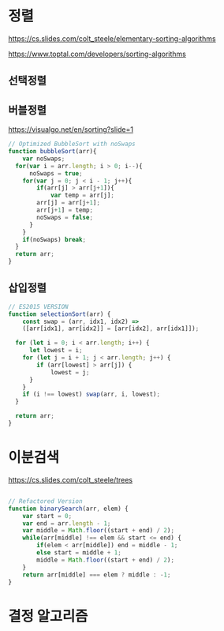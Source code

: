 # 정렬

https://cs.slides.com/colt_steele/elementary-sorting-algorithms

https://www.toptal.com/developers/sorting-algorithms

## 선택정렬

## 버블정렬

https://visualgo.net/en/sorting?slide=1

```JavaScript
// Optimized BubbleSort with noSwaps
function bubbleSort(arr){
    var noSwaps;
  for(var i = arr.length; i > 0; i--){
      noSwaps = true;
    for(var j = 0; j < i - 1; j++){
        if(arr[j] > arr[j+1]){
            var temp = arr[j];
        arr[j] = arr[j+1];
        arr[j+1] = temp;
        noSwaps = false;
      }
    }
    if(noSwaps) break;
  }
  return arr;
}
```

## 삽입정렬

```JavaScript
// ES2015 VERSION
function selectionSort(arr) {
    const swap = (arr, idx1, idx2) =>
    ([arr[idx1], arr[idx2]] = [arr[idx2], arr[idx1]]);

  for (let i = 0; i < arr.length; i++) {
      let lowest = i;
    for (let j = i + 1; j < arr.length; j++) {
        if (arr[lowest] > arr[j]) {
            lowest = j;
      }
    }
    if (i !== lowest) swap(arr, i, lowest);
  }

  return arr;
}
```

# 이분검색

https://cs.slides.com/colt_steele/trees

```JavaScript

// Refactored Version
function binarySearch(arr, elem) {
    var start = 0;
    var end = arr.length - 1;
    var middle = Math.floor((start + end) / 2);
    while(arr[middle] !== elem && start <= end) {
        if(elem < arr[middle]) end = middle - 1;
        else start = middle + 1;
        middle = Math.floor((start + end) / 2);
    }
    return arr[middle] === elem ? middle : -1;
}

```

# 결정 알고리즘

